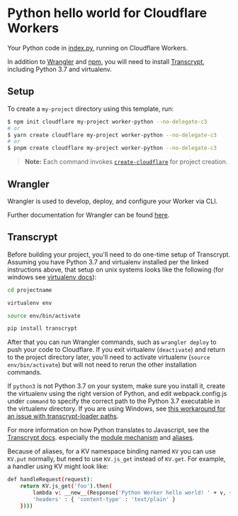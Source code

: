 # Python hello world for Cloudflare Workers

Your Python code in [index.py](https://github.com/cloudflare/python-worker-hello-world/blob/master/index.py), running on Cloudflare Workers.

In addition to [Wrangler](https://github.com/cloudflare/wrangler2) and [npm](https://www.npmjs.com/get-npm), you will need to install [Transcrypt](https://www.transcrypt.org/docs/html/installation_use.html), including Python 3.7 and virtualenv.

## Setup

To create a `my-project` directory using this template, run:

```sh
$ npm init cloudflare my-project worker-python --no-delegate-c3
# or
$ yarn create cloudflare my-project worker-python --no-delegate-c3
# or
$ pnpm create cloudflare my-project worker-python --no-delegate-c3
```

> **Note:** Each command invokes [`create-cloudflare`](https://www.npmjs.com/package/create-cloudflare) for project creation.


## Wrangler

Wrangler is used to develop, deploy, and configure your Worker via CLI.

Further documentation for Wrangler can be found [here](https://developers.cloudflare.com/workers/tooling/wrangler).

## Transcrypt

Before building your project, you'll need to do one-time setup of Transcrypt. Assuming you have Python 3.7 and virtualenv installed per the linked instructions above, that setup on unix systems looks like the following (for windows see [virtualenv docs](https://virtualenv.pypa.io/en/latest/user_guide.html#activators)):

```sh
cd projectname

virtualenv env

source env/bin/activate

pip install transcrypt
```

After that you can run Wrangler commands, such as `wrangler deploy` to push your code to Cloudflare. If you exit virtualenv (`deactivate`) and return to the project directory later, you'll need to activate virtualenv (`source env/bin/activate`) but will not need to rerun the other installation commands.

If `python3` is not Python 3.7 on your system, make sure you install it, create the virtualenv using the right version of Python, and edit webpack.config.js under `command` to specify the correct path to the Python 3.7 executable in the virtualenv directory. If you are using Windows, see [this workaround for an issue with transcrypt-loader paths](https://github.com/QQuick/Transcrypt/issues/624#issuecomment-507866238).

For more information on how Python translates to Javascript, see the [Transcrypt docs](https://www.transcrypt.org/documentation). especially the [module mechanism](https://www.transcrypt.org/docs/html/special_facilities.html#transcrypt-s-module-mechanism) and [aliases](http://www.transcrypt.org/docs/html/special_facilities.html#pragma-alias).

Because of aliases, for a KV namespace binding named `KV` you can use `KV.put` normally, but need to use `KV.js_get` instead of `KV.get`. For example, a handler using KV might look like:

```sh
def handleRequest(request):
    return KV.js_get('foo').then(
        lambda v: __new__(Response('Python Worker hello world! ' + v, {
        'headers' : { 'content-type' : 'text/plain' }
    })))
```
